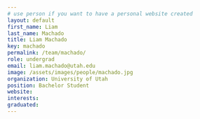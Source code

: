```yaml
---
# use person if you want to have a personal website created
layout: default
first_name: Liam
last_name: Machado
title: Liam Machado 
key: machado
permalink: /team/machado/
role: undergrad
email: liam.machado@utah.edu
image: /assets/images/people/machado.jpg
organization: University of Utah
position: Bachelor Student
website:
interests:
graduated:
---
```

